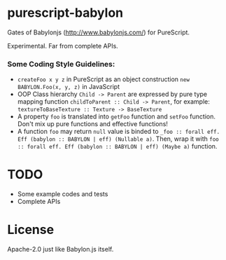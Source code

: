 
# purescript-babylon

Gates of Babylonjs (http://www.babylonjs.com/) for PureScript.

Experimental. Far from complete APIs.

### Some Coding Style Guidelines:

* `createFoo x y z` in PureScript as an object construction `new BABYLON.Foo(x, y, z)` in JavaScript
* OOP Class hierarchy `Child -> Parent` are expressed by pure type mapping function `childToParent :: Child -> Parent`, for example:  `textureToBaseTexture :: Texture -> BaseTexture`
* A property `foo` is translated into `getFoo` function and `setFoo` function. Don't mix up pure functions and effective functions!
* A function `foo` may return `null` value is binded to `_foo :: forall eff. Eff (babylon :: BABYLON | eff) (Nullable a)`. Then, wrap it with `foo :: forall eff. Eff (babylon :: BABYLON | eff) (Maybe a)` function.


# TODO

* Some example codes and tests
* Complete APIs

# License

Apache-2.0 just like Babylon.js itself.